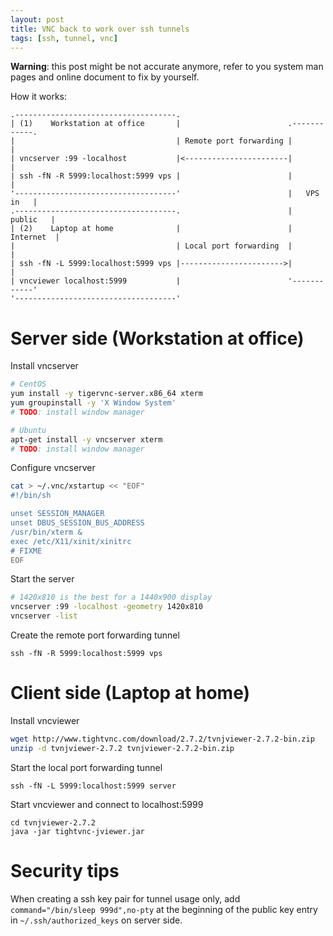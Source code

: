 ```yaml
---
layout: post
title: VNC back to work over ssh tunnels
tags: [ssh, tunnel, vnc]
---
```


**Warning**: this post might be not accurate anymore, refer to you system
man pages and online document to fix by yourself.

How it works:

```
.------------------------------------.
| (1)    Workstation at office       |                        .------------.
|                                    | Remote port forwarding |            |
| vncserver :99 -localhost           |<-----------------------|            |
| ssh -fN -R 5999:localhost:5999 vps |                        |            |
'------------------------------------'                        |   VPS in   |
.------------------------------------.                        |   public   |
| (2)    Laptop at home              |                        |  Internet  |
|                                    | Local port forwarding  |            |
| ssh -fN -L 5999:localhost:5999 vps |----------------------->|            |
| vncviewer localhost:5999           |                        '------------'
'------------------------------------'
```

# Server side (Workstation at office)

Install vncserver

```bash
# CentOS
yum install -y tigervnc-server.x86_64 xterm
yum groupinstall -y 'X Window System'
# TODO: install window manager

# Ubuntu
apt-get install -y vncserver xterm
# TODO: install window manager
```

Configure vncserver

```bash
cat > ~/.vnc/xstartup << "EOF"
#!/bin/sh

unset SESSION_MANAGER
unset DBUS_SESSION_BUS_ADDRESS
/usr/bin/xterm &
exec /etc/X11/xinit/xinitrc
# FIXME
EOF
```

Start the server

```bash
# 1420x810 is the best for a 1440x900 display
vncserver :99 -localhost -geometry 1420x810
vncserver -list
```

Create the remote port forwarding tunnel

```
ssh -fN -R 5999:localhost:5999 vps
```

# Client side (Laptop at home)

Install vncviewer

```bash
wget http://www.tightvnc.com/download/2.7.2/tvnjviewer-2.7.2-bin.zip
unzip -d tvnjviewer-2.7.2 tvnjviewer-2.7.2-bin.zip
```

Start the local port forwarding tunnel

```
ssh -fN -L 5999:localhost:5999 server
```

Start vncviewer and connect to localhost:5999

```
cd tvnjviewer-2.7.2
java -jar tightvnc-jviewer.jar
```

# Security tips

When creating a ssh key pair for tunnel usage only, add `command="/bin/sleep
999d",no-pty` at the beginning of  the public key entry in
`~/.ssh/authorized_keys` on server side.
